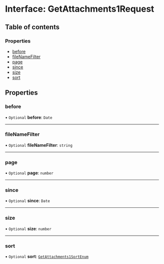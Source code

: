 # Interface: GetAttachments1Request

## Table of contents

### Properties

- [before](GetAttachments1Request.md#before)
- [fileNameFilter](GetAttachments1Request.md#filenamefilter)
- [page](GetAttachments1Request.md#page)
- [since](GetAttachments1Request.md#since)
- [size](GetAttachments1Request.md#size)
- [sort](GetAttachments1Request.md#sort)

## Properties

### before

• `Optional` **before**: `Date`

___

### fileNameFilter

• `Optional` **fileNameFilter**: `string`

___

### page

• `Optional` **page**: `number`

___

### since

• `Optional` **since**: `Date`

___

### size

• `Optional` **size**: `number`

___

### sort

• `Optional` **sort**: [`GetAttachments1SortEnum`](../enums/GetAttachments1SortEnum.md)
